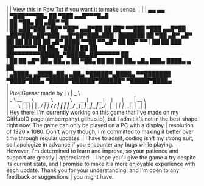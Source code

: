 |
|                               View this in Raw Txt if you want it to make sence.
|
|
|                  ▄▄                      ▄▄                                                              
|      ▀███▀▀▀██▄  ██                    ▀███   ▄▄█▀▀▀█▄█                                                  
|       ██   ▀██▄                         ██ ▄██▀     ▀█                                                  
|        ██   ▄██▀███ ▀██▀   ▀██▀ ▄▄█▀██   ██ ██▀       ▀▀███  ▀███   ▄▄█▀██ ▄██▀███▄██▀███ ▄▄█▀██▀███▄███ 
|         ███████   ██   ▀██ ▄█▀  ▄█▀   ██  ██ ██           ██    ██  ▄█▀   ████   ▀▀██   ▀▀▄█▀   ██ ██▀ ▀▀ 
|          ██        ██     ███    ██▀▀▀▀▀▀  ██ ██▄    ▀████ ██    ██  ██▀▀▀▀▀▀▀█████▄▀█████▄██▀▀▀▀▀▀ ██     
|           ██        ██   ▄█▀ ██▄  ██▄    ▄  ██ ▀██▄     ██  ██    ██  ██▄    ▄█▄   ███▄   ████▄    ▄ ██     
|         ▄████▄    ▄████▄██▄   ▄██▄ ▀█████▀▄████▄ ▀▀███████  ▀████▀███▄ ▀█████▀██████▀██████▀ ▀█████▀████▄   
|                                                                                                  
|         PixelGuessr made by
|           \                |                         _ \               
|          _ \    __ `__ \   __ \    _ \   __|   __|  |   |  _` |  __ \  
|         ___ \   |   |   |  |   |   __/  |     |     ___/  (   |  |   | 
|        _/    _\ _|  _|  _| _.__/  \___| _|    _|    _|    \__._| _|  _| 
|                                                                  
|       Hey there! I'm currently working on this game that I've made on my GitHubIO page (amberrpanyt.github.io), but I admit it's not in the best shape right now. The game can only be played on a PC with a display 
|       resolution of 1920 x 1080. Don't worry though, I'm committed to making it better over time through regular updates.
|       I have to admit, coding isn't my strong suit, so I apologize in advance if you encounter any bugs while playing. However, I'm determined to learn and improve, so your patience and support are greatly 
|       appreciated!
|       I hope you'll give the game a try despite its current state, and I promise to make it a more enjoyable experience with each update. Thank you for your understanding, and I'm open to any feedback or suggestions 
|       you might have.
